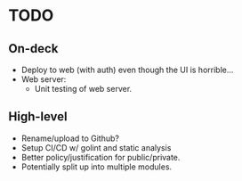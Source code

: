 # TODO

## On-deck

- Deploy to web (with auth) even though the UI is horrible...
- Web server:
  - Unit testing of web server.

## High-level

- Rename/upload to Github?
- Setup CI/CD w/ golint and static analysis
- Better policy/justification for public/private.
- Potentially split up into multiple modules.
